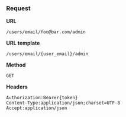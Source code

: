 ### Request

**URL**

`/users/email/foo@bar.com/admin`

**URL template**

`/users/email/{user_email}/admin`

**Method**

`GET`

**Headers**

`Authorization:Bearer{token}`  
`Content-Type:application/json;charset=UTF-8`  
`Accept:application/json`  

